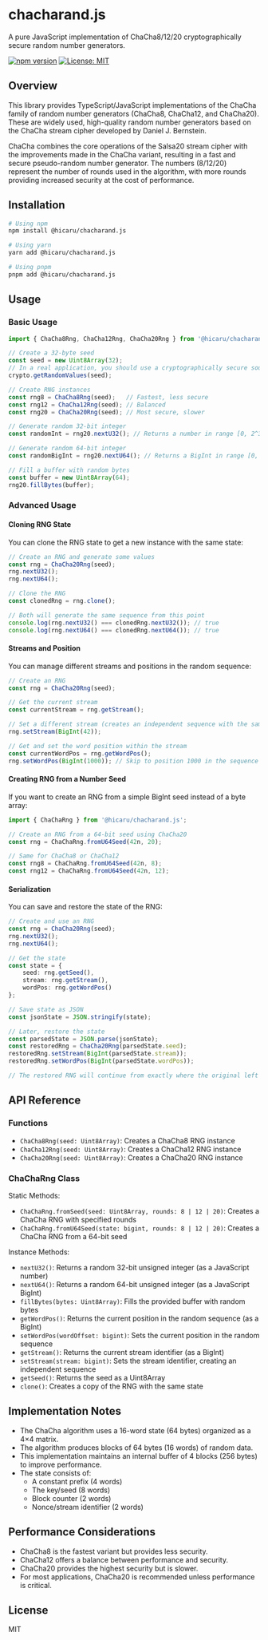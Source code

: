# chacharand.js

A pure JavaScript implementation of ChaCha8/12/20 cryptographically secure random number generators.

[![npm version](https://img.shields.io/npm/v/@hicaru/chacharand.js.svg)](https://www.npmjs.com/package/@hicaru/chacharand.js)
[![License: MIT](https://img.shields.io/badge/License-MIT-blue.svg)](https://opensource.org/licenses/MIT)

## Overview

This library provides TypeScript/JavaScript implementations of the ChaCha family of random number generators (ChaCha8, ChaCha12, and ChaCha20). These are widely used, high-quality random number generators based on the ChaCha stream cipher developed by Daniel J. Bernstein.

ChaCha combines the core operations of the Salsa20 stream cipher with the improvements made in the ChaCha variant, resulting in a fast and secure pseudo-random number generator. The numbers (8/12/20) represent the number of rounds used in the algorithm, with more rounds providing increased security at the cost of performance.

## Installation

```bash
# Using npm
npm install @hicaru/chacharand.js

# Using yarn
yarn add @hicaru/chacharand.js

# Using pnpm
pnpm add @hicaru/chacharand.js
```

## Usage

### Basic Usage

```typescript
import { ChaCha8Rng, ChaCha12Rng, ChaCha20Rng } from '@hicaru/chacharand.js';

// Create a 32-byte seed
const seed = new Uint8Array(32);
// In a real application, you should use a cryptographically secure source to fill this seed
crypto.getRandomValues(seed);

// Create RNG instances
const rng8 = ChaCha8Rng(seed);   // Fastest, less secure
const rng12 = ChaCha12Rng(seed); // Balanced
const rng20 = ChaCha20Rng(seed); // Most secure, slower

// Generate random 32-bit integer
const randomInt = rng20.nextU32(); // Returns a number in range [0, 2^32-1]

// Generate random 64-bit integer
const randomBigInt = rng20.nextU64(); // Returns a BigInt in range [0, 2^64-1]

// Fill a buffer with random bytes
const buffer = new Uint8Array(64);
rng20.fillBytes(buffer);
```

### Advanced Usage

#### Cloning RNG State

You can clone the RNG state to get a new instance with the same state:

```typescript
// Create an RNG and generate some values
const rng = ChaCha20Rng(seed);
rng.nextU32();
rng.nextU64();

// Clone the RNG
const clonedRng = rng.clone();

// Both will generate the same sequence from this point
console.log(rng.nextU32() === clonedRng.nextU32()); // true
console.log(rng.nextU64() === clonedRng.nextU64()); // true
```

#### Streams and Position

You can manage different streams and positions in the random sequence:

```typescript
// Create an RNG
const rng = ChaCha20Rng(seed);

// Get the current stream
const currentStream = rng.getStream();

// Set a different stream (creates an independent sequence with the same seed)
rng.setStream(BigInt(42));

// Get and set the word position within the stream
const currentWordPos = rng.getWordPos();
rng.setWordPos(BigInt(1000)); // Skip to position 1000 in the sequence
```

#### Creating RNG from a Number Seed

If you want to create an RNG from a simple BigInt seed instead of a byte array:

```typescript
import { ChaChaRng } from '@hicaru/chacharand.js';

// Create an RNG from a 64-bit seed using ChaCha20
const rng = ChaChaRng.fromU64Seed(42n, 20);

// Same for ChaCha8 or ChaCha12
const rng8 = ChaChaRng.fromU64Seed(42n, 8);
const rng12 = ChaChaRng.fromU64Seed(42n, 12);
```

#### Serialization

You can save and restore the state of the RNG:

```typescript
// Create and use an RNG
const rng = ChaCha20Rng(seed);
rng.nextU32();
rng.nextU64();

// Get the state
const state = {
    seed: rng.getSeed(),
    stream: rng.getStream(),
    wordPos: rng.getWordPos()
};

// Save state as JSON
const jsonState = JSON.stringify(state);

// Later, restore the state
const parsedState = JSON.parse(jsonState);
const restoredRng = ChaCha20Rng(parsedState.seed);
restoredRng.setStream(BigInt(parsedState.stream));
restoredRng.setWordPos(BigInt(parsedState.wordPos));

// The restored RNG will continue from exactly where the original left off
```

## API Reference

### Functions

- `ChaCha8Rng(seed: Uint8Array)`: Creates a ChaCha8 RNG instance
- `ChaCha12Rng(seed: Uint8Array)`: Creates a ChaCha12 RNG instance
- `ChaCha20Rng(seed: Uint8Array)`: Creates a ChaCha20 RNG instance

### ChaChaRng Class

Static Methods:
- `ChaChaRng.fromSeed(seed: Uint8Array, rounds: 8 | 12 | 20)`: Creates a ChaCha RNG with specified rounds
- `ChaChaRng.fromU64Seed(state: bigint, rounds: 8 | 12 | 20)`: Creates a ChaCha RNG from a 64-bit seed

Instance Methods:
- `nextU32()`: Returns a random 32-bit unsigned integer (as a JavaScript number)
- `nextU64()`: Returns a random 64-bit unsigned integer (as a JavaScript BigInt)
- `fillBytes(bytes: Uint8Array)`: Fills the provided buffer with random bytes
- `getWordPos()`: Returns the current position in the random sequence (as a BigInt)
- `setWordPos(wordOffset: bigint)`: Sets the current position in the random sequence
- `getStream()`: Returns the current stream identifier (as a BigInt)
- `setStream(stream: bigint)`: Sets the stream identifier, creating an independent sequence
- `getSeed()`: Returns the seed as a Uint8Array
- `clone()`: Creates a copy of the RNG with the same state

## Implementation Notes

- The ChaCha algorithm uses a 16-word state (64 bytes) organized as a 4×4 matrix.
- The algorithm produces blocks of 64 bytes (16 words) of random data.
- This implementation maintains an internal buffer of 4 blocks (256 bytes) to improve performance.
- The state consists of:
  - A constant prefix (4 words)
  - The key/seed (8 words)
  - Block counter (2 words)
  - Nonce/stream identifier (2 words)

## Performance Considerations

- ChaCha8 is the fastest variant but provides less security.
- ChaCha12 offers a balance between performance and security.
- ChaCha20 provides the highest security but is slower.
- For most applications, ChaCha20 is recommended unless performance is critical.

## License

MIT

